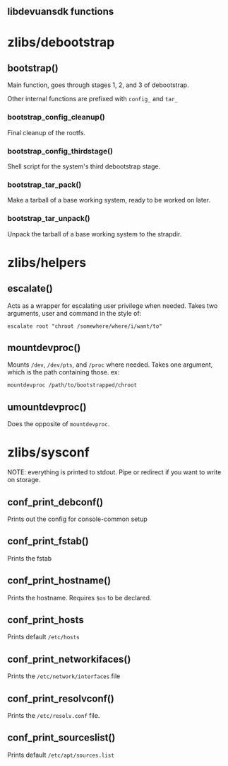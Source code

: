 libdevuansdk functions
----------------------

# zlibs/debootstrap

## bootstrap()

Main function, goes through stages 1, 2, and 3 of debootstrap.

Other internal functions are prefixed with `config_` and `tar_`

### bootstrap_config_cleanup() ###

Final cleanup of the rootfs.

### bootstrap_config_thirdstage() ###

Shell script for the system's third debootstrap stage.

### bootstrap_tar_pack() ###

Make a tarball of a base working system, ready to be worked on later.

### bootstrap_tar_unpack() ###

Unpack the tarball of a base working system to the strapdir.

# zlibs/helpers

## escalate()
Acts as a wrapper for escalating user privilege when needed. Takes two
arguments, user and command in the style of:

```
escalate root "chroot /somewhere/where/i/want/to"
```

## mountdevproc()
Mounts `/dev`, `/dev/pts`, and `/proc` where needed. Takes one argument, which
is the path containing those. ex:

```
mountdevproc /path/to/bootstrapped/chroot
```

## umountdevproc()
Does the opposite of `mountdevproc`.

# zlibs/sysconf
NOTE: everything is printed to stdout. Pipe or redirect if you want to write on
storage.

## conf_print_debconf()
Prints out the config for console-common setup

## conf_print_fstab()
Prints the fstab

## conf_print_hostname()
Prints the hostname. Requires `$os` to be declared.

## conf_print_hosts
Prints default `/etc/hosts`

## conf_print_networkifaces()
Prints the `/etc/network/interfaces` file

## conf_print_resolvconf()
Prints the `/etc/resolv.conf` file.

## conf_print_sourceslist()
Prints default `/etc/apt/sources.list`

